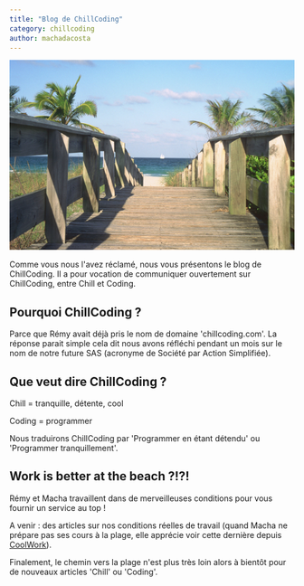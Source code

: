 ```yaml
---
title: "Blog de ChillCoding"
category: chillcoding
author: machadacosta
---
```


![Chemin vers la plage](/assets/img/post/sail-away-beach.jpg)

Comme vous nous l'avez réclamé, nous vous présentons le blog de ChillCoding. Il
a pour vocation de communiquer ouvertement sur ChillCoding, entre Chill et Coding.

## Pourquoi ChillCoding ?

Parce que Rémy avait déjà pris le nom de domaine 'chillcoding.com'.
La réponse parait simple cela dit nous avons réfléchi pendant un mois sur le nom de
notre future SAS (acronyme de Société par Action Simplifiée).

## Que veut dire ChillCoding ?

Chill = tranquille, détente, cool

Coding = programmer

Nous traduirons ChillCoding par 'Programmer en étant détendu' ou 'Programmer tranquillement'.

## Work is better at the beach ?!?!

Rémy et Macha travaillent dans de merveilleuses conditions pour vous fournir un service au top !

A venir : des articles sur nos conditions réelles de travail (quand Macha ne prépare pas
ses cours à la plage, elle apprécie voir cette dernière depuis <a href='http://www.coolwork.io/'>CoolWork</a>).


Finalement, le chemin vers la plage n'est plus très loin alors à bientôt pour de
nouveaux articles 'Chill' ou 'Coding'.
